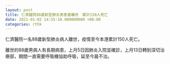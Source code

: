 ```yaml
---
layout: post
title: 仁濟醫院88歲新型肺炎男患者離世　累計150人死亡
date: 2021-01-02 14:55:10.000000000 +08:00
categories: rthk
---
```


仁濟醫院一名88歲新型肺炎病人離世，疫情至今本港累計150人死亡。

離世的88歲男病人有長期病患，上月5日因肺炎入院並確診，上月13日轉到深切治療部，期間一直需要呼吸機協助呼吸，延至今晨不治。

